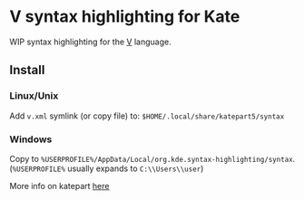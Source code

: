 # V syntax highlighting for Kate

WIP syntax highlighting for the [V](https://vlang.io/) language.

## Install

### Linux/Unix
Add `v.xml` symlink (or copy file) to:
`$HOME/.local/share/katepart5/syntax`

### Windows
Copy to `%USERPROFILE%/AppData/Local/org.kde.syntax-highlighting/syntax`. (`%USERPROFILE%` usually expands to `C:\\Users\\user`)

More info on katepart [here](https://docs.kde.org/stable5/en/applications/katepart/highlight.html)